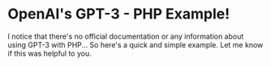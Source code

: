 # OpenAI's GPT-3 - PHP Example!
I notice that there's no official documentation or any information about using GPT-3 with PHP... So here's a quick and simple example. Let me know if this was helpful to you.
